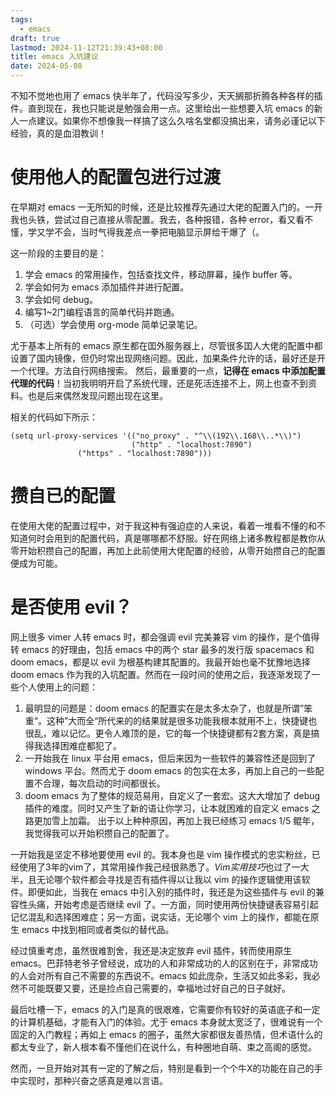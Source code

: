 ```yaml
---
tags:
  - emacs
draft: true
lastmod: 2024-11-12T21:39:43+08:00
title: emacs 入坑建议
date: 2024-05-08
---
```

不知不觉地也用了 emacs 快半年了，代码没写多少，天天搁那折腾各种各样的插件。直到现在，我也只能说是勉强会用一点。这里给出一些想要入坑 emacs 的新人一点建议。如果你不想像我一样搞了这么久啥名堂都没搞出来，请务必谨记以下经验，真的是血泪教训！

# 使用他人的配置包进行过渡
在早期对 emacs 一无所知的时候，还是比较推荐先通过大佬的配置入门的。一开我也头铁，尝试过自己直接从零配置。我去，各种报错，各种 error，看又看不慬，学又学不会，当时气得我差点一拳把电脑显示屏给干爆了（。

这一阶段的主要目的是：
1. 学会 emacs 的常用操作，包括查找文件，移动屏幕，操作 buffer 等。
2. 学会如何为 emacs 添加插件并进行配置。
3. 学会如何 debug。
4. 编写1~2门编程语言的简单代码并跑通。
5. （可选）学会使用 org-mode 简单记录笔记。

尤于基本上所有的 emacs 原生都在囯外服务器上，尽管很多囯人大佬的配置中都设置了国内镜像，但仍时常出现网络问题。因此，加果条件允许的话，最好还是开一个代理。方法自行网络搜索。
然后，最重要的一点，**记得在 emacs 中添加配置代理的代码**！当初我明明开启了系统代理，还是死活连接不上，网上也查不到资料。也是后来偶然发现问题出现在这里。

相关的代码如下所示：
```emacs-lisp
(setq url-proxy-services '(("no_proxy" . "^\\(192\\.168\\..*\\)")
                           ("http" . "localhost:7890")
			   ("https" . "localhost:7890")))
```
# 攒自已的配置

在使用大佬的配置过程中，对于我这种有强迫症的人来说，看着一堆看不懂的和不知道何时会用到的配置代码，真是哪哪都不舒服。好在网络上诸多教程都是教你从零开始积攒自己的配置，再加上此前使用大佬配置的经验，从零开始攒自己的配置便成为可能。

# 是否使用 evil？
网上很多 vimer 人转 emacs 时，都会强调 evil 完美兼容 vim 的操作，是个值得转 emacs 的好理由，包括 emacs 中的两个 star 最多的发行版 spacemacs 和 doom emacs，都是以 evil 为根基构建其配置的。我最开始也毫不犹豫地选择 doom emacs 作为我的入坑配置。然而在一段时间的使用之后，我逐渐发现了一些个人使用上的问题：
1. 最明显的问题是：doom emacs 的配置实在是太多太杂了，也就是所谓”笨重“。这种”大而全“所代来的的结果就是很多功能我根本就用不上，快捷键也很乱，难以记忆。更令人难顶的是，它的每一个快捷键都有2套方案，真是搞得我选择困难症都犯了。
2. 一开始我在 linux 平台用 emacs，但后来因为一些软件的兼容性还是回到了 windows 平台。然而尤于 doom emacs 的包实在太多，再加上自己的一些配置不合理，每次启动的时间都很长。
3. doom emacs 为了整体的规范易用，自定义了一套宏。这大大增加了 debug 插件的难度。同时又产生了新的语让你学习，让本就困难的自定义 emacs 之路更加雪上加霜。
出于以上种种原因，再加上我已经练习 emacs 1/5 鲲年，我觉得我可以开始积攒自己的配置了。

一开始我是坚定不移地要使用 evil 的。我本身也是 vim 操作模式的忠实粉丝，已经使用了3年的vim了，其常用操作我己经很熟悉了。*Vim实用技巧*也过了一大半，且无论哪个软件都会寻找是否有插件得以让我以 vim 的操作逻辑使用该软件。即便如此，当我在 emacs 中引入别的插件时，我还是为这些插件与 evil 的兼容性头痛，开始考虑是否继续 evil 了。一方面，同时使用两份快捷键表容易引起记忆混乱和选择困难症；另一方面，说实话，无论哪个 vim 上的操作，都能在原生 emacs 中找到相同或者类似的替代品。

经过慎重考虑，虽然很难割舍，我还是决定放弃 evil 插件，转而使用原生 emacs。巴菲特老爷子曾经说，成功的人和非常成功的人的区别在于，非常成功的人会对所有自己不需要的东西说不。emacs 如此庞杂，生活又如此多彩，我必然不可能既要又要，还是捡点自己需要的，幸福地过好自己的日子就好。

最后吐槽一下，emacs 的入门是真的很艰难，它需要你有较好的英语底子和一定的计算机基础，才能有入门的体验。尤于 emacs 本身就太宽泛了，很难说有一个固定的入门教程；再如上 emacs 的圈子，虽然大家都很友善热情，但术语什么的都太专业了，新人根本看不慬他们在说什么，有种圈地自萌、束之高阁的感觉。

然而，一旦开始对其有一定的了解之后，特别是看到一个个牛X的功能在自己的手中实现时，那种兴奋之感真是难以言语。
